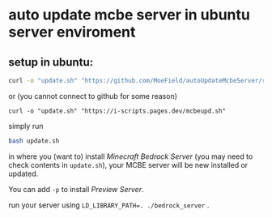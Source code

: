 # auto update mcbe server in ubuntu server enviroment

## setup in ubuntu:
```bash
curl -o "update.sh" "https://github.com/MoeField/autoUpdateMcbeServer/raw/refs/heads/main/update.sh"
```
or (you cannot connect to github for some reason)
```
curl -o "update.sh" "https://i-scripts.pages.dev/mcbeupd.sh"
```

simply run 
```bash
bash update.sh
``` 
in where you (want to) install *Minecraft Bedrock Server* (you may need to check contents in `update.sh`), 
your MCBE server will be new installed or updated.

You can add `-p` to install *Preview Server*.

run your server using `LD_LIBRARY_PATH=. ./bedrock_server` .
